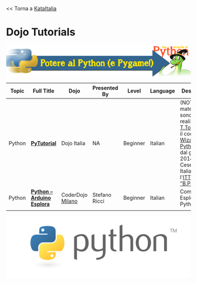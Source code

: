 \<\< Torna a [KataItalia](KataItalia.md)

# Dojo Tutorials

![Python](../files/img/Kata_banners.png
"Python")

| Topic  | Full Title                                                                                   | Dojo                                           | Presented By  | Level    | Language | Description                                                                                                                                                                                                                                                  | Type         | Category |
| ------ | -------------------------------------------------------------------------------------------- | ---------------------------------------------- | ------------- | -------- | -------- | ------------------------------------------------------------------------------------------------------------------------------------------------------------------------------------------------------------------------------------------------------------ | ------------ | -------- |
| Python | **[PyTutorial](PyTutorial.md)**                                                      | Dojo Italia                                    | NA            | Beginner | Italian  | (NOTA: I materiali sono stati realizzati da [T.Tonetti](https://www.twitter.com/licht_t) per il coderdojo [Wizards of Python](http://www.wizardsofpython.it) attivo dal gennaio 2014 a Cesena, Italia presso l'[ITT "B.Pascal"](http://www.ittcesena.gov.it) | Dojo Created | Tutorial |
| Python | **[Python – Arduino Esplora](http://coderdojomilano.it/tutorial-python-e-arduino-esplora/)** | CoderDojo [Milano](http://coderdojomilano.it/) | Stefano Ricci | Beginner | Italian  | Comandiamo Esplora con Python                                                                                                                                                                                                                                | Dojo Created | Tutorial |
|        |                                                                                              |                                                |               |          |          |                                                                                                                                                                                                                                                              |              |          |

![python-logo-master-v3-TM.png](../files/img/python-logo-master-v3-TM.png
"python-logo-master-v3-TM.png")
